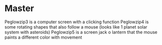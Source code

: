 # Master
Peglowzip3 is a computer screen with a clicking function
Peglowzip4 is some rotating shapes that also follow a mouse (looks like 1 planet solar system with asteroids)
Peglowzip5 is a screen jack o lantern that the mouse paints a different color with movement
